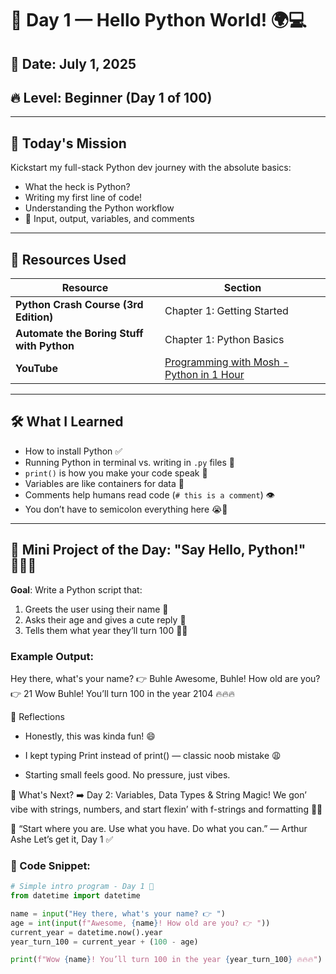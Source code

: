 # 🐍 Day 1 — Hello Python World! 🌍💻

## 📅 Date: July 1, 2025  
## 🔥 Level: Beginner (Day 1 of 100)

---

## 🎯 Today's Mission

Kickstart my full-stack Python dev journey with the absolute basics:
- What the heck is Python?
- Writing my first line of code!
- Understanding the Python workflow
- 🧠 Input, output, variables, and comments

---

## 📘 Resources Used

| Resource | Section |
|---------|---------|
| **Python Crash Course (3rd Edition)** | Chapter 1: Getting Started |
| **Automate the Boring Stuff with Python** | Chapter 1: Python Basics |
| **YouTube** | [Programming with Mosh - Python in 1 Hour](https://youtu.be/kqtD5dpn9C8) |

---

## 🛠️ What I Learned

- How to install Python ✅  
- Running Python in terminal vs. writing in `.py` files 🧪  
- `print()` is how you make your code speak 📣  
- Variables are like containers for data 🧺  
- Comments help humans read code (`# this is a comment`) 👁️  
- You don’t have to semicolon everything here 😭🙏

---

## 🧪 Mini Project of the Day: "Say Hello, Python!" 🧑🏾‍🚀

**Goal**: Write a Python script that:
1. Greets the user using their name 🤗
2. Asks their age and gives a cute reply 🎂
3. Tells them what year they’ll turn 100 😮‍💨

### Example Output:

Hey there, what's your name? 👉 Buhle
Awesome, Buhle! How old are you? 👉 21
Wow Buhle! You’ll turn 100 in the year 2104 🔥🔥🔥


💭 Reflections
- Honestly, this was kinda fun! 😄

- I kept typing Print instead of print() — classic noob mistake 😩

- Starting small feels good. No pressure, just vibes.

🚀 What's Next?
➡️ Day 2: Variables, Data Types & String Magic!
We gon’ vibe with strings, numbers, and start flexin’ with f-strings and formatting 🧪🧃

💬 “Start where you are. Use what you have. Do what you can.” — Arthur Ashe
Let’s get it, Day 1 ✅


### 🐍 Code Snippet:

```python
# Simple intro program - Day 1 🐍
from datetime import datetime

name = input("Hey there, what's your name? 👉 ")
age = int(input(f"Awesome, {name}! How old are you? 👉 "))
current_year = datetime.now().year
year_turn_100 = current_year + (100 - age)

print(f"Wow {name}! You’ll turn 100 in the year {year_turn_100} 🔥🔥🔥")

